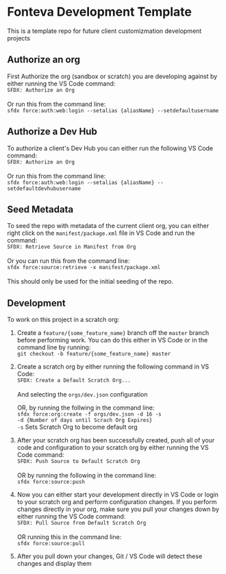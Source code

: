# Fonteva Development Template

This is a template repo for future client customizmation development projects

## Authorize an org

First Authorize the org (sandbox or scratch) you are developing against by either running the VS Code command:<br/>
`SFDX: Authorize an Org`
<br/><br/>
Or run this from the command line:<br/>
`sfdx force:auth:web:login --setalias {aliasName} --setdefaultusername`

## Authorize a Dev Hub

To authorize a client's Dev Hub you can either run the following VS Code command:<br/>
`SFDX: Authorize an Org`
<br/><br/>
Or run this from the command line:<br/>
`sfdx force:auth:web:login --setalias {aliasName} --setdefaultdevhubusername`

## Seed Metadata

To seed the repo with metadata of the current client org, you can either right click on the `manifest/package.xml` file in VS Code and run the command:
<br/>
`SFDX: Retrieve Source in Manifest from Org`
<br/><br/>
Or you can run this  from the command line:<br/>
`sfdx force:source:retrieve -x manifest/package.xml`
<br/><br/>
This should only be used for the initial seeding of the repo.

## Development

To work on this project in a scratch org:

1. Create a `feature/{some_feature_name}` branch off the `master` branch before performing work. You can do this either in VS Code or in the command line by running:<br/>
`git checkout -b feature/{some_feature_name} master`

2. Create a scratch org by either running the following command in VS Code:<br/>
`SFDX: Create a Default Scratch Org...`<br/><br/>
And selecting the `orgs/dev.json` configuration

    OR, by running the follwing in the command line:<br/>
    `sfdx force:org:create -f orgs/dev.json -d 16 -s`
    <br/>
    `-d {Number of days until Scrach Org Expires}`<br/>
    `-s` Sets Scratch Org to become default org

3. After your scratch org has been successfully created, push all of your code and configuration to your scratch org by either running the VS Code command:<br/>
`SFDX: Push Source to Default Scratch Org`
<br/><br/>
OR by running the following in the command line:<br/>
`sfdx force:source:push`

4. Now you can either start your development directly in VS Code or login to your scratch org and perform configuration changes. If you perform changes directly in your org, make sure you pull your changes down by either running the VS Code command:<br/>
`SFDX: Pull Source from Default Scratch Org`
<br/><br/>
OR running this in the command line:<br/>
`sfdx force:source:pull`

5. After you pull down your changes, Git / VS Code will detect these changes and display them